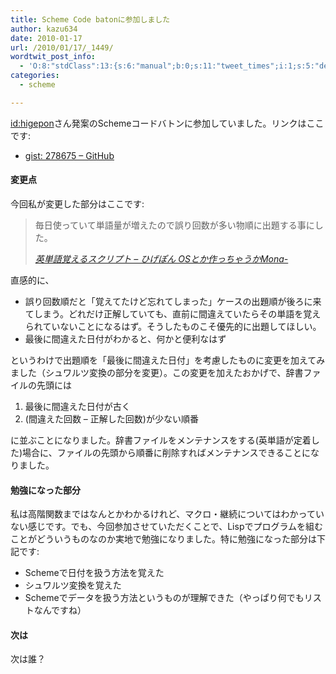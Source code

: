 ```yaml
---
title: Scheme Code batonに参加しました
author: kazu634
date: 2010-01-17
url: /2010/01/17/_1449/
wordtwit_post_info:
  - 'O:8:"stdClass":13:{s:6:"manual";b:0;s:11:"tweet_times";i:1;s:5:"delay";i:0;s:7:"enabled";i:1;s:10:"separation";s:2:"60";s:7:"version";s:3:"3.7";s:14:"tweet_template";b:0;s:6:"status";i:2;s:6:"result";a:0:{}s:13:"tweet_counter";i:2;s:13:"tweet_log_ids";a:1:{i:0;i:5065;}s:9:"hash_tags";a:0:{}s:8:"accounts";a:1:{i:0;s:7:"kazu634";}}'
categories:
  - scheme

---
```

<div class="section">
<p>
<a href="http://d.hatena.ne.jp/higepon/" onclick="__gaTracker('send', 'event', 'outbound-article', 'http://d.hatena.ne.jp/higepon/', 'id:higepon');">id:higepon</a>さん発案のSchemeコードバトンに参加していました。リンクはここです:
</p>
  
<ul>
<li>
<a href="http://gist.github.com/278675" onclick="__gaTracker('send', 'event', 'outbound-article', 'http://gist.github.com/278675', 'gist: 278675 &#8211; GitHub');" target="_blank">gist: 278675 &#8211; GitHub</a>
</li>
</ul>
  
<h4>
    変更点
</h4>
  
<p>
    今回私が変更した部分はここです:
</p>
  
<blockquote title="英単語覚えるスクリプト - ひげぽん OSとか作っちゃうかMona-" cite="http://d.hatena.ne.jp/higepon/20100109/1263013721">
<p>
      毎日使っていて単語量が増えたので誤り回数が多い物順に出題する事にした。
</p>
    
<p>
<cite><a href="http://d.hatena.ne.jp/higepon/20100109/1263013721" onclick="__gaTracker('send', 'event', 'outbound-article', 'http://d.hatena.ne.jp/higepon/20100109/1263013721', '英単語覚えるスクリプト &#8211; ひげぽん OSとか作っちゃうかMona-');" target="_blank">英単語覚えるスクリプト &#8211; ひげぽん OSとか作っちゃうかMona-</a></cite>
</p>
</blockquote>
  
<p>
    直感的に、
</p>
  
<ul>
<li>
      誤り回数順だと「覚えてたけど忘れてしまった」ケースの出題順が後ろに来てしまう。どれだけ正解していても、直前に間違えていたらその単語を覚えられていないことになるはず。そうしたものこそ優先的に出題してほしい。
</li>
<li>
      最後に間違えた日付がわかると、何かと便利なはず
</li>
</ul>
  
<p>
    というわけで出題順を「最後に間違えた日付」を考慮したものに変更を加えてみました（シュワルツ変換の部分を変更）。この変更を加えたおかげで、辞書ファイルの先頭には
</p>
  
<ol>
<li>
      最後に間違えた日付が古く
</li>
<li>
      (間違えた回数 &#8211; 正解した回数)が少ない順番
</li>
</ol>
  
<p>
    に並ぶことになりました。辞書ファイルをメンテナンスをする(英単語が定着した)場合に、ファイルの先頭から順番に削除すればメンテナンスできることになりました。
</p>
  
<h4>
    勉強になった部分
</h4>
  
<p>
    私は高階関数まではなんとかわかるけれど、マクロ・継続についてはわかっていない感じです。でも、今回参加させていただくことで、Lispでプログラムを組むことがどういうものなのか実地で勉強になりました。特に勉強になった部分は下記です:
</p>
  
<ul>
<li>
      Schemeで日付を扱う方法を覚えた
</li>
<li>
      シュワルツ変換を覚えた
</li>
<li>
      Schemeでデータを扱う方法というものが理解できた（やっぱり何でもリストなんですね）
</li>
</ul>
  
<h4>
    次は
</h4>
  
<p>
    次は誰？
</p>
</div>